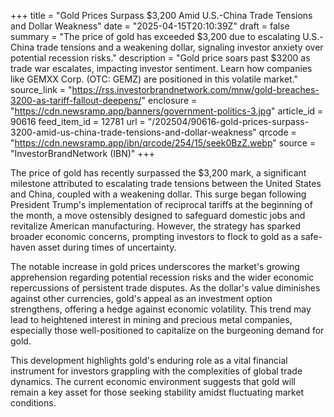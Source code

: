+++
title = "Gold Prices Surpass $3,200 Amid U.S.-China Trade Tensions and Dollar Weakness"
date = "2025-04-15T20:10:39Z"
draft = false
summary = "The price of gold has exceeded $3,200 due to escalating U.S.-China trade tensions and a weakening dollar, signaling investor anxiety over potential recession risks."
description = "Gold price soars past $3200 as trade war escalates, impacting investor sentiment. Learn how companies like GEMXX Corp. (OTC: GEMZ) are positioned in this volatile market."
source_link = "https://rss.investorbrandnetwork.com/mnw/gold-breaches-3200-as-tariff-fallout-deepens/"
enclosure = "https://cdn.newsramp.app/banners/government-politics-3.jpg"
article_id = 90616
feed_item_id = 12781
url = "/202504/90616-gold-prices-surpass-3200-amid-us-china-trade-tensions-and-dollar-weakness"
qrcode = "https://cdn.newsramp.app/ibn/qrcode/254/15/seek0BzZ.webp"
source = "InvestorBrandNetwork (IBN)"
+++

<p>The price of gold has recently surpassed the $3,200 mark, a significant milestone attributed to escalating trade tensions between the United States and China, coupled with a weakening dollar. This surge began following President Trump's implementation of reciprocal tariffs at the beginning of the month, a move ostensibly designed to safeguard domestic jobs and revitalize American manufacturing. However, the strategy has sparked broader economic concerns, prompting investors to flock to gold as a safe-haven asset during times of uncertainty.</p><p>The notable increase in gold prices underscores the market's growing apprehension regarding potential recession risks and the wider economic repercussions of persistent trade disputes. As the dollar's value diminishes against other currencies, gold's appeal as an investment option strengthens, offering a hedge against economic volatility. This trend may lead to heightened interest in mining and precious metal companies, especially those well-positioned to capitalize on the burgeoning demand for gold.</p><p>This development highlights gold's enduring role as a vital financial instrument for investors grappling with the complexities of global trade dynamics. The current economic environment suggests that gold will remain a key asset for those seeking stability amidst fluctuating market conditions.</p>